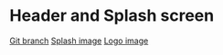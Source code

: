 # Header and Splash screen 


[Git branch](https://github.com/codiku/react-native-todolist/tree/003-EN-header)
[Splash image](https://github.com/codiku/ressources/blob/master/RN_todo_splash.png)
[Logo image](https://github.com/codiku/ressources/blob/master/RN_todo_logo.png)